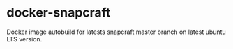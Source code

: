 # docker-snapcraft

Docker image autobuild for latests snapcraft master branch on latest ubuntu LTS version.
